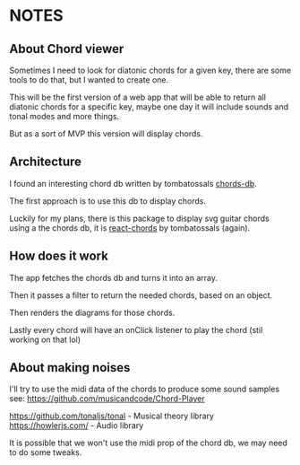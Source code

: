 # NOTES
## About Chord viewer

Sometimes I need to look for diatonic chords for a given key, there are some tools to do that, but I wanted to create one.

This will be the first version of a web app that will be able to return all diatonic chords for a specific key, maybe one day it will include sounds and tonal modes and more things.

But as a sort of MVP this version will display chords.

## Architecture

I found an interesting chord db written by tombatossals [chords-db](https://github.com/tombatossals/chords-db).

The first approach is to use this db to display chords.

Luckily for my plans, there is this package to display svg guitar chords using a the chords db, it is [react-chords](https://github.com/tombatossals/react-chords) by tombatossals (again).

## How does it work
The app fetches the chords db and turns it into an array.

Then it passes a filter to return the needed chords, based on an object.

Then renders the diagrams for those chords.

Lastly every chord will have an onClick listener to play the chord (stil working on that lol)

## About making noises
I'll try to use the midi data of the chords to produce some sound samples see: 
https://github.com/musicandcode/Chord-Player

https://github.com/tonaljs/tonal - Musical theory library
https://howlerjs.com/ - Audio library

It is possible that we won't use the midi prop of the chord db, we may need to do some tweaks.